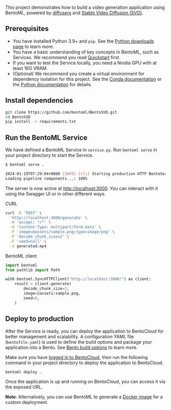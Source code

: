 This project demonstrates how to build a video generation application using BentoML, powered by [diffusers](https://github.com/bentoml/BentoSD2Upscaler) and [Stable Video Diffusion (SVD)](https://stability.ai/news/stable-video-diffusion-open-ai-video-model).

## Prerequisites

- You have installed Python 3.9+ and `pip`. See the [Python downloads page](https://www.python.org/downloads/) to learn more.
- You have a basic understanding of key concepts in BentoML, such as Services. We recommend you read [Quickstart](https://docs.bentoml.com/en/latest/get-started/quickstart.html) first.
- If you want to test the Service locally, you need a Nvidia GPU with at least 16G VRAM.
- (Optional) We recommend you create a virtual environment for dependency isolation for this project. See the [Conda documentation](https://conda.io/projects/conda/en/latest/user-guide/tasks/manage-environments.html) or the [Python documentation](https://docs.python.org/3/library/venv.html) for details.

## Install dependencies

```bash
git clone https://github.com/bentoml/BentoSVD.git
cd BentoSVD
pip install -r requirements.txt
```

## Run the BentoML Service

We have defined a BentoML Service in `service.py`. Run `bentoml serve` in your project directory to start the Service.

```bash
$ bentoml serve .

2024-01-19T07:29:04+0800 [INFO] [cli] Starting production HTTP BentoServer from "service:SVDService" listening on http://localhost:3000 (Press CTRL+C to quit)
Loading pipeline components...: 100%
```

The server is now active at [http://localhost:3000](http://localhost:3000/). You can interact with it using the Swagger UI or in other different ways.

CURL

```bash
curl -X 'POST' \
  'http://localhost:3000/generate' \
  -H 'accept: */*' \
  -H 'Content-Type: multipart/form-data' \
  -F 'image=@assets/sample.png;type=image/png' \
  -F 'decode_chunk_size=2' \
  -F 'seed=null' \
  -o generated.mp4
```

BentoML client

```python
import bentoml
from pathlib import Path

with bentoml.SyncHTTPClient("http://localhost:3000/") as client:
    result = client.generate(
        decode_chunk_size=2,
        image=@assets/sample.png,
        seed=0,
    )
```

## Deploy to production

After the Service is ready, you can deploy the application to BentoCloud for better management and scalability. A configuration YAML file (`bentofile.yaml`) is used to define the build options and package your application into a Bento. See [Bento build options](https://docs.bentoml.com/en/latest/concepts/bento.html#bento-build-options) to learn more.

Make sure you have [logged in to BentoCloud](https://docs.bentoml.com/en/latest/bentocloud/how-tos/manage-access-token.html), then run the following command in your project directory to deploy the application to BentoCloud.

```bash
bentoml deploy .
```

Once the application is up and running on BentoCloud, you can access it via the exposed URL.

**Note**: Alternatively, you can use BentoML to generate a [Docker image](https://docs.bentoml.com/en/1.2/guides/containerization.html) for a custom deployment.